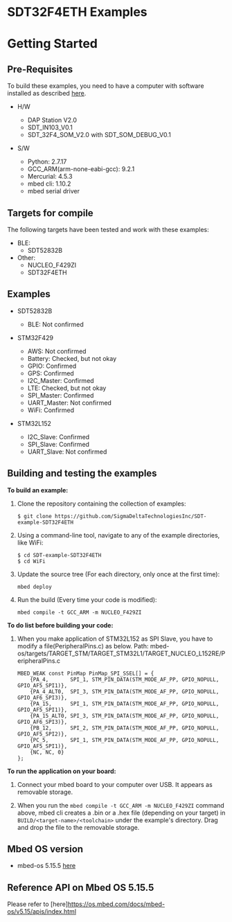 # SDT32F4ETH Examples
Getting Started
===============


Pre-Requisites
--------------

To build these examples, you need to have a computer with software installed as described [here](https://os.mbed.com/docs/latest/tools/index.html).

* H/W 
	* DAP Station V2.0
	* SDT_IN103_V0.1
	* SDT_32F4_SOM_V2.0 with SDT_SOM_DEBUG_V0.1

* S/W
	* Python: 2.7.17
	* GCC_ARM(arm-none-eabi-gcc): 9.2.1
	* Mercurial: 4.5.3
	* mbed cli: 1.10.2
	* mbed serial driver


Targets for compile
--------------------

The following targets have been tested and work with these examples:

* BLE:
	* SDT52832B
* Other:
	* NUCLEO_F429ZI
	* SDT32F4ETH


Examples
--------
* SDT52832B
	* BLE: 			Not confirmed

* STM32F429
	* AWS: 			Not confirmed
	* Battery: 		Checked, but not okay
	* GPIO: 		Confirmed
	* GPS: 			Confirmed
	* I2C_Master: 	Confirmed
	* LTE: 			Checked, but not okay
	* SPI_Master: 	Confirmed
	* UART_Master: 	Not confirmed
	* WiFi: 		Confirmed

* STM32L152
	* I2C_Slave: 	Confirmed
	* SPI_Slave: 	Confirmed
	* UART_Slave: 	Not confirmed


Building and testing the examples
---------------------------------

__To build an example:__

1. Clone the repository containing the collection of examples:

	```
	$ git clone https://github.com/SigmaDeltaTechnologiesInc/SDT-example-SDT32F4ETH
	```

1. Using a command-line tool, navigate to any of the example directories, like WiFi:

	```
	$ cd SDT-example-SDT32F4ETH
	$ cd WiFi
	```

1. Update the source tree (For each directory, only once at the first time):

	```
	mbed deploy
	```

1. Run the build (Every time your code is modified):

	```
    mbed compile -t GCC_ARM -m NUCLEO_F429ZI
    ```

__To do list before building your code:__

1. When you make application of STM32L152 as SPI Slave, you have to modify a file(PeripheralPins.c) as below.
	Path: mbed-os/targets/TARGET_STM/TARGET_STM32L1/TARGET_NUCLEO_L152RE/PeripheralPins.c
	```
	MBED_WEAK const PinMap PinMap_SPI_SSEL[] = {
        {PA_4,       SPI_1, STM_PIN_DATA(STM_MODE_AF_PP, GPIO_NOPULL, GPIO_AF5_SPI1)},
        {PA_4_ALT0,  SPI_3, STM_PIN_DATA(STM_MODE_AF_PP, GPIO_NOPULL, GPIO_AF6_SPI3)},
        {PA_15,      SPI_1, STM_PIN_DATA(STM_MODE_AF_PP, GPIO_NOPULL, GPIO_AF5_SPI1)},
        {PA_15_ALT0, SPI_3, STM_PIN_DATA(STM_MODE_AF_PP, GPIO_NOPULL, GPIO_AF6_SPI3)},
        {PB_12,      SPI_2, STM_PIN_DATA(STM_MODE_AF_PP, GPIO_NOPULL, GPIO_AF5_SPI2)},
        {PC_5,       SPI_1, STM_PIN_DATA(STM_MODE_AF_PP, GPIO_NOPULL, GPIO_AF5_SPI1)},
        {NC, NC, 0}
    };
	```

__To run the application on your board:__

1. Connect your mbed board to your computer over USB. It appears as removable storage.

1. When you run the `mbed compile -t GCC_ARM -m NUCLEO_F429ZI` command above, mbed cli creates a .bin or a .hex file (depending on your target) in ```BUILD/<target-name>/<toolchain>``` under the example's directory. Drag and drop the file to the removable storage.


Mbed OS version
---------------

* mbed-os 5.15.5 [here](https://github.com/ARMmbed/mbed-os/#6a244d7adffc0e93872cfc880e539ee11bbc6002)


Reference API on Mbed OS 5.15.5
-------------------------------

Please refer to [here]https://os.mbed.com/docs/mbed-os/v5.15/apis/index.html
